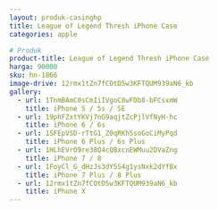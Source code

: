```yaml
---
layout: produk-casinghp
title: League of Legend Thresh iPhone Case
categories: apple

# Produk
product-title: League of Legend Thresh iPhone Case
harga: 90000
sku: hn-1866
image-drive: 12rmx1tZn7fCOtD5w3KFTQUM939aN6_kb
gallery:
  - url: 1TnmBAmC0sCmIiIVgoC8wFDb8-bFCsxmW
    title: iPhone 5 / 5s / SE
  - url: 19phFZxtYKVj7nG9aqjtZcPjlVfNyH-hc
    title: iPhone 6 / 6s
  - url: 1SFEpVSD-rTtG1_Z0qRKhSsoGoCiMyPqd
    title: iPhone 6 Plus / 6s Plus
  - url: 1HLhEVrO9re38Q4cQBxcnEWMuu2DVaZng
    title: iPhone 7 / 8
  - url: 1FoyCl_G_dHzJs3dY5S4g1ysNxk2dYfBx
    title: iPhone 7 Plus / 8 Plus
  - url: 12rmx1tZn7fCOtD5w3KFTQUM939aN6_kb
    title: iPhone X
---
```

